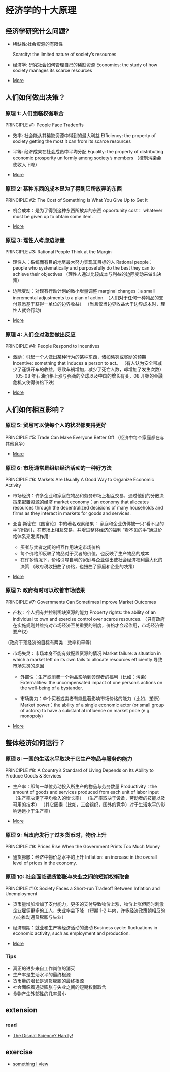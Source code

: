 # 经济学的十大原理

## 经济学研究什么问题?

- 稀缺性:社会资源的有限性

  Scarcity: the limited nature of society’s resources

- 经济学: 研究社会如何管理自己的稀缺资源
  Economics: the study of how society manages its scarce resources

- [More](ch01/extend/00-经济学研究什么.md)

## 人们如何做出决策？

### 原理 1: 人们面临权衡取舍

PRINCIPLE #1: People Face Tradeoffs

- 效率: 社会能从其稀缺资源中得到的最大利益
  Efficiency: the property of society getting the most it can from its scarce resources
- 平等: 经济成果在社会成员中平均分配
  Equality: the property of distributing economic prosperity uniformly among society’s members
  （控制污染会使收入下降）

- [More](ch01/extend/01-People-Face-Tradeoffs.md)

### 原理 2: 某种东西的成本是为了得到它所放弃的东西

PRINCIPLE #2: The Cost of Something Is What You Give Up to Get It

- 机会成本：是为了得到这种东西所放弃的东西
  opportunity cost： whatever must be given up to obtain some item.

- [More](ch01/extend/02-Opportunity-Cost.md)

### 原理 3: 理性人考虑边际量

PRINCIPLE #3: Rational People Think at the Margin

- 理性人：系统而有目的地尽最大努力实现其目标的人
  Rational people：people who systematically and purposefully do the best they can to achieve their objectives
  （理性人通过比较成本与利益的边际变动来做出决策）
- 边际变动：对现有行动计划的微小增量调整
  marginal changes：a small incremental adjustments to a plan of action.
  （人们对于任何一种物品的支付意愿基于获得一单位的边界收益）
  （当且仅当边界收益大于边界成本时，理性人就会行动)

- [More](ch01/extend/03-Margin.md)

### 原理 4: 人们会对激励做出反应

PRINCIPLE #4: People Respond to Incentives

- 激励：引起一个人做出某种行为的某种东西，诸如惩罚或奖励的预期
  Incentive: something that induces a person to act。
  （有人认为安全带减少了谨慎开车的收益，导致车祸增加，减少了死亡人数，却增加了发生次数）
  （05-08 年石油价格上涨与强劲的全球以及中国的增长有关，08 开始的金融危机又使得价格下跌）

- [More](ch01/extend/04-Incentive.md)

## 人们如何相互影响？

### 原理 5: 贸易可以使每个人的状况都变得更好

PRINCIPLE #5: Trade Can Make Everyone Better Off
（经济中每个家庭都在与其他竞争）

- [More](ch01/extend/05-Trade.md)

### 原理 6: 市场通常是组织经济活动的一种好方法

PRINCIPLE #6: Markets Are Usually A Good Way to Organize Economic Activity

- 市场经济：许多企业和家庭在物品和劳务市场上相互交易，通过他们的分散决策来配置资源的经济
  market economy：an economy that allocates resources through the decentralized decisions of many households and firms as they interact in markets for goods and services.
- 亚当.斯密在《国富论》中的著名观察结果：
  家庭和企业仿佛被一只“看不见的手”所指引，在市场上相互交易，并增进整体经济的福利
  “看不见的手”通过价格体系来发挥作用:

  - 买者与卖者之间的相互作用决定市场价格
  - 每个价格即反映了物品对于买者的价值，也反映了生产物品的成本
  - 在许多情况下，价格引导自利的家庭与企业做出使社会经济福利最大化的决策
    （政府税收扭曲了价格，也扭曲了家庭和企业的决策）

- [More](ch01/extend/06-Market.md)

### 原理 7: 政府有时可以改善市场结果

PRINCIPLE #7: Governments Can Sometimes Improve Market Outcomes

- 产权：个人拥有并控制稀缺资源的能力
  Property rights: the ability of an individual to own and exercise control over scarce resources.
  （只有政府在实施规则并维持对市场经济至关重要的制度，价格才会起作用，市场经济需要产权）

（政府干预经济的目标有两类：效率和平等）

- 市场失灵：市场本身不能有效配置资源的情况
  Market failure: a situation in which a market left on its own fails to allocate resources efficiently
  导致市场失灵的原因

  - 外部性：生产或消费一个物品影响到旁观者的福利（比如：污染）
    Externalities: the uncompensated impact of one person’s actions on the well-being of a bystander.

  - 市场势力：单个买者或卖者有能显著影响市场价格的能力（比如，垄断）
    Market power：the ability of a single economic actor (or small group of actors) to have a substantial influence on market price (e.g. monopoly)

- [More](ch01/extend/07-Government.md)

## 整体经济如何运行？

### 原理 8: 一国的生活水平取决于它生产物品与服务的能力

PRINCIPLE #8: A Country’s Standard of Living Depends on Its Ability to Produce Goods & Services

- 生产率：即每一单位劳动投入所生产的物品与劳务数量
  Productivity：the amount of goods and services produced from each unit of labor input
  （生产率决定了平均收入的增长率）
  （生产率取决于设备，劳动者的技能以及可用的技术）
  （其它因素（比如，工会组织，国外的竞争）对于生活水平的影响远远小于生产率）

- [More](ch01/extend/08-Life-Depends-on-Productivity.md)

### 原理 9: 当政府发行了过多货币时，物价上升

PRINCIPLE #9: Prices Rise When the Government Prints Too Much Money

- 通货膨胀：经济中物价总水平的上升
  Inflation: an increase in the overall level of prices in the economy.

### 原理 10: 社会面临通货膨胀与失业之间的短期权衡取舍

PRINCIPLE #10: Society Faces a Short-run Tradeoff Between Inflation and Unemployment

- 货币量增加增加了支付能力，更多的支付导致物价上涨，物价上涨但同时刺激企业雇佣更多的工人，失业率会下降
  （短期 1-2 年内，许多经济政策朝相反的方向推动通货膨胀与失业）
- 经济周期：就业和生产等经济活动的波动
  Business cycle: fluctuations in economic activity, such as employment and production.

- [More](ch01/extend/10-Tradeoff-Between-Inflation-and-Unemployment.md)

### Tips

- 真正的进步来自工作岗位的消灭
- 生产率是生活水平的最终根源
- 货币量的增长是通货膨胀的最终根源
- 社会面临着通货膨胀与失业之间的短期权衡取舍
- 食物产生外部性的几率最小

## extension

### read

- [The Dismal Science? Hardly!](ch01/article/why-you-should-learn-economic.md)

## exercise

- [something I view](ch01/example/dz-thought.md)
